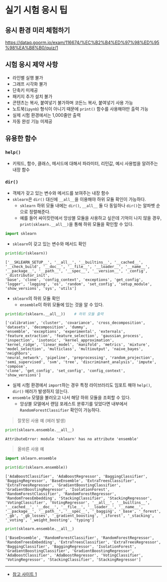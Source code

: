 # 실기 시험 응시 팁

## 응시 환경 미리 체험하기
https://dataq.goorm.io/exam/116674/%EC%B2%B4%ED%97%98%ED%95%98%EA%B8%B0/quiz/1

## 시험 응시 제약 사항
- 라인별 실행 불가
- 그래프 시각화 불가
- 단축키 미제공
- 패키지 추가 설치 불가
- 콘텐츠는 복사, 붙여넣기 불가하며 코든느 복사, 붙여넣기 사용 가능
- 노트북(`ipynb`) 형식이 아니기 때문에 `print()` 함수를 사용해야만 출력 가능
- 실제 시험 환경에서는 1,000줄만 출력
- 자동 완성 기능 미제공

## 유용한 함수
### `help()`
- 키워드, 함수, 클래스, 메서드에 대해서 파라미터, 리턴값, 예시 사용법을 알려주는 내장 함수

### `dir()`
- 객체가 갖고 있는 변수와 메서드를 보여주는 내장 함수
- `sklearn`은 `dir()` 대신에 `__all__`을 이용해야 하위 모듈 확인이 가능하다.
    - `sklearn` 하위 모듈 내에는 `dir()`, `__all__` 둘 다 동일하나 `dir()`는 알파벳 순으로 정렬해준다.
    - 예를 들어 싸이킷런에서 앙상블 모듈을 사용하고 싶은데 기억이 나지 않을 경우, `print(sklearn.__all__)`을 통해 하위 모듈을 확인할 수 있다.

```py
import sklearn
```

- `sklearn`이 갖고 있는 변수와 메서드 확인

```py
print(dir(sklearn))
```

```text
['__SKLEARN_SETUP__', '__all__', '__builtins__', '__cached__', '__check_build', '__doc__', '__file__', '__loader__', '__name__', '__package__', '__path__', '__spec__', '__version__', '_config', '_distributor_init',
'base', 'clone', 'config_context', 'exceptions', 'get_config', 'logger', 'logging', 'os', 'random', 'set_config', 'setup_module', 'show_versions', 'sys', 'utils']
```

- `sklearn`의 하위 모듈 확인
    - `ensemble`이 하위 모듈에 있는 것을 알 수 있다.

```py
print(dir(sklearn.__all__))    # 하위 모듈 출력
```

```text
['calibration', 'cluster', 'covariance', 'cross_decomposition', 'datasets', 'decomposition', 'dummy', 
'ensemble', 'exceptions', 'experimental', 'externals', 'feature_extraction', 'feature_selection', 'gaussian_process', 'inspection', 'isotonic', 'kernel_approximation', 
'kernel_ridge', 'linear_model', 'manifold', 'metrics', 'mixture', 'model_selection', 'multiclass', 'multioutput', 'naive_bayes', 'neighbors', 
'neural_network', 'pipeline', 'preprocessing', 'random_projection', 'semi_supervised', 'svm', 'tree', 'discriminant_analysis', 'impute', 'compose', 
'clone', 'get_config', 'set_config', 'config_context', 'show_versions']
```

- 실제 시험 환경에서 `import`하는 경우 특정 라이브러리도 임포트 해야 `help()`, `dir()` 에러가 발생하지 않는다.
- `ensemble` 모델을 불러오고 나서 해당 하위 모듈을 조회할 수 있다.
    - 앙상블 모델에서 랜덤 포레스트 분류기를 잊었다면 내부에서 `RandomForestClassifier` 확인이 가능하다.

> 잘못된 사용 예 (에러 발생)

```py
print(sklearn.ensemble.__all__) 
```

```text
AttributeError: module 'sklearn' has no attribute 'ensemble'
```

> 올바른 사용 예

```py
import sklearn.ensemble
```

```py
print(dir(sklearn.ensemble))
```

```text
['AdaBoostClassifier', 'AdaBoostRegressor', 'BaggingClassifier', 'BaggingRegressor', 'BaseEnsemble', 'ExtraTreesClassifier', 'ExtraTreesRegressor', 'GradientBoostingClassifier', 'GradientBoostingRegressor', 'IsolationForest', 'RandomForestClassifier', 'RandomForestRegressor', 'RandomTreesEmbedding', 'StackingClassifier', 'StackingRegressor', 'VotingClassifier', 'VotingRegressor', '__all__', '__builtins__', '__cached__', '__doc__', '__file__', '__loader__', '__name__', '__package__', '__path__', '__spec__', '_bagging', '_base', '_forest', '_gb', '_gb_losses', '_gradient_boosting', '_iforest', '_stacking', '_voting', '_weight_boosting', 'typing']
```

```py
print(sklearn.ensemble.__all__)
```

```text
['BaseEnsemble', 'RandomForestClassifier', 'RandomForestRegressor', 'RandomTreesEmbedding', 'ExtraTreesClassifier', 'ExtraTreesRegressor', 'BaggingClassifier', 'BaggingRegressor', 'IsolationForest', 'GradientBoostingClassifier', 'GradientBoostingRegressor', 'AdaBoostClassifier', 'AdaBoostRegressor', 'VotingClassifier', 'VotingRegressor', 'StackingClassifier', 'StackingRegressor']
```



---
- [참고 사이트 1](https://potato-potahto.tistory.com/entry/%EB%B9%85%EB%8D%B0%EC%9D%B4%ED%84%B0-%EB%B6%84%EC%84%9D%EA%B8%B0%EC%82%AC-%EC%8B%A4%EA%B8%B0-%EC%8B%9C%ED%97%98-%ED%99%98%EA%B2%BD-%ED%8C%81)